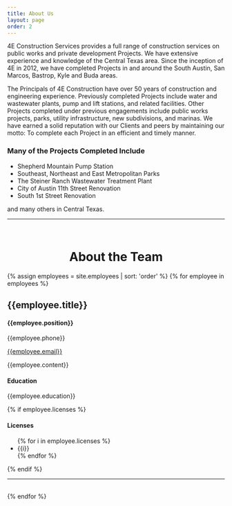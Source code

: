 ```yaml
---
title: About Us
layout: page
order: 2
---
```


4E Construction Services provides a full range of construction services on public works and private development Projects. We have extensive experience and knowledge of the Central Texas area. Since the inception of 4E in 2012, we have completed Projects in and around the South Austin, San Marcos, Bastrop, Kyle and Buda areas.

The Principals of 4E Construction have over 50 years of construction and engineering experience. Previously completed Projects include water and wastewater plants, pump and lift stations, and related facilities. Other Projects completed under previous engagements include public works projects, parks, utility infrastructure, new subdivisions, and marinas. We have earned a solid reputation with our Clients and peers by maintaining our motto: To complete each Project in an efficient and timely manner.

### Many of the Projects Completed Include

* Shepherd Mountain Pump Station
* Southeast, Northeast and East Metropolitan Parks
* The Steiner Ranch Wastewater Treatment Plant
* City of Austin 11th Street Renovation
* South 1st Street Renovation

 and many others in Central Texas.

<hr/>
<br/>
<h1 style="text-align: center;">About the Team</h1>
<div class="employee-container">
	{% assign employees = site.employees | sort: 'order' %}
	{% for employee in employees %}
		<div class="employee-entry">
			<h2 class="employee-title">
				{{employee.title}}
			</h2>
			<h4 class="employee-subtitle">
				{{employee.position}}
			</h4>
			<p>
				{{employee.phone}}
			</p>
			<a href="mailto:{{employee.Email}}">
				{{employee.email}}
			</a>
			<p>
				{{employee.content}}
			</p>
			<h4>
				Education
			</h4>
			<p>
				{{employee.education}}
			</p>
			{% if employee.licenses %}
				<h4>
					Licenses
				</h4>
				<ul>
				{% for i in employee.licenses %}
					<li>
						{{i}}
					</li>
				{% endfor %}
				</ul>
			{% endif %}
		</div>
		<hr/>
		<br/>
	{% endfor %}
</div>